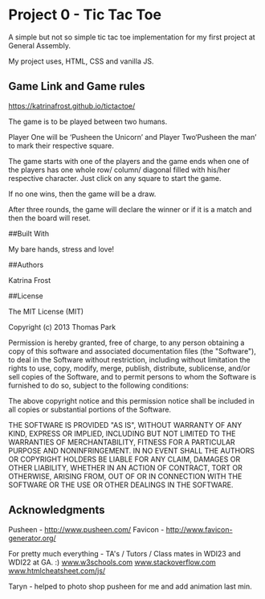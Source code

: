 # Project 0 - Tic Tac Toe

A simple but not so simple tic tac toe implementation for my first project at General Assembly.

My project uses, HTML, CSS and vanilla JS.

## Game Link and Game rules

https://katrinafrost.github.io/tictactoe/

The game is to be played between two humans.

Player One will be ‘Pusheen the Unicorn’ and Player Two‘Pusheen the man’
to mark their respective square.

The game starts with one of the players and the game ends when one of the players has
one whole row/ column/ diagonal filled with his/her respective character. Just click on any square to start the game.

If no one wins, then the game will be a draw.

After three rounds, the game will declare the winner or if it is a match and then the board will reset.


##Built With

My bare hands, stress and love!

##Authors

Katrina Frost

##License

The MIT License (MIT)

Copyright (c) 2013 Thomas Park

Permission is hereby granted, free of charge, to any person obtaining a copy
of this software and associated documentation files (the "Software"), to deal
in the Software without restriction, including without limitation the rights
to use, copy, modify, merge, publish, distribute, sublicense, and/or sell
copies of the Software, and to permit persons to whom the Software is
furnished to do so, subject to the following conditions:

The above copyright notice and this permission notice shall be included in
all copies or substantial portions of the Software.

THE SOFTWARE IS PROVIDED "AS IS", WITHOUT WARRANTY OF ANY KIND, EXPRESS OR
IMPLIED, INCLUDING BUT NOT LIMITED TO THE WARRANTIES OF MERCHANTABILITY,
FITNESS FOR A PARTICULAR PURPOSE AND NONINFRINGEMENT. IN NO EVENT SHALL THE
AUTHORS OR COPYRIGHT HOLDERS BE LIABLE FOR ANY CLAIM, DAMAGES OR OTHER
LIABILITY, WHETHER IN AN ACTION OF CONTRACT, TORT OR OTHERWISE, ARISING FROM,
OUT OF OR IN CONNECTION WITH THE SOFTWARE OR THE USE OR OTHER DEALINGS IN
THE SOFTWARE.

## Acknowledgments

Pusheen - http://www.pusheen.com/
Favicon - http://www.favicon-generator.org/

For pretty much everything -
TA's / Tutors / Class mates in WDI23 and WDI22 at GA. :)
www.w3schools.com
www.stackoverflow.com
www.htmlcheatsheet.com/js/

Taryn - helped to photo shop pusheen for me and add animation last min.
